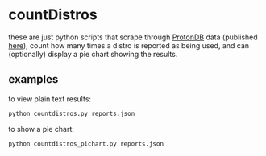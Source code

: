 # countDistros

these are just python scripts that scrape through [ProtonDB](https://www.protondb.com/) data (published [here](https://github.com/bdefore/protondb-data)), count how many times a distro is reported as being used, and can (optionally) display a pie chart showing the results.

## examples

to view plain text results:
```sh
python countdistros.py reports.json
```

to show a pie chart:
```sh
python countdistros_pichart.py reports.json
```
